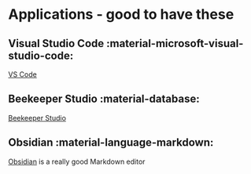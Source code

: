 # Applications - good to have these

## Visual Studio Code :material-microsoft-visual-studio-code:

[VS Code](https://code.visualstudio.com)

## Beekeeper Studio :material-database:

[Beekeeper Studio](./beekeeper-studio.md)

## Obsidian :material-language-markdown:

[Obsidian](./obsidian.md) is a really good Markdown editor
